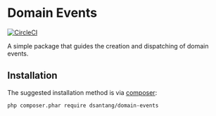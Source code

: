 # Domain Events
[![CircleCI](https://circleci.com/gh/dsantang/domain-events/tree/master.svg?style=svg)](https://circleci.com/gh/dsantang/domain-events/tree/master)

A simple package that guides the creation and dispatching of domain events.

## Installation

The suggested installation method is via [composer](https://getcomposer.org/):

```sh
php composer.phar require dsantang/domain-events
```
